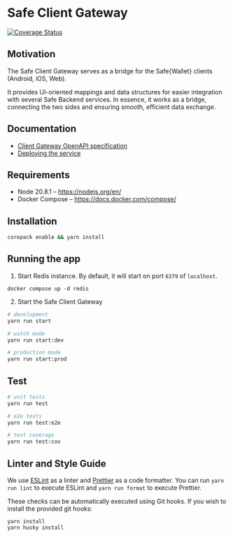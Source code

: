 # Safe Client Gateway

[![Coverage Status](https://coveralls.io/repos/github/safe-global/safe-client-gateway-nest/badge.svg?branch=main)](https://coveralls.io/github/safe-global/safe-client-gateway-nest?branch=main)

## Motivation

The Safe Client Gateway serves as a bridge for the Safe{Wallet} clients (Android, iOS, Web).

It provides UI-oriented mappings and data structures for easier integration with several Safe Backend services. In essence, it works as a bridge, connecting the two sides and ensuring smooth, efficient data exchange.

## Documentation

- [Client Gateway OpenAPI specification](https://safe-client.safe.global/index.html)
- [Deploying the service](https://github.com/safe-global/safe-infrastructure)

## Requirements

- Node 20.8.1 – https://nodejs.org/en/
- Docker Compose – https://docs.docker.com/compose/

## Installation

```bash
corepack enable && yarn install
```

## Running the app

1. Start Redis instance. By default, it will start on port `6379` of `localhost`.

```shell
docker compose up -d redis
```

2. Start the Safe Client Gateway

```bash
# development
yarn run start

# watch mode
yarn run start:dev

# production mode
yarn run start:prod
```

## Test

```bash
# unit tests
yarn run test

# e2e tests
yarn run test:e2e

# test coverage
yarn run test:cov
```

## Linter and Style Guide

We use [ESLint](https://eslint.org/) as a linter and [Prettier](https://prettier.io/) as a code formatter.
You can run `yarn run lint` to execute ESLint and `yarn run format` to execute Prettier.

These checks can be automatically executed using Git hooks. If you wish to install the provided git hooks:

```shell
yarn install
yarn husky install
```
